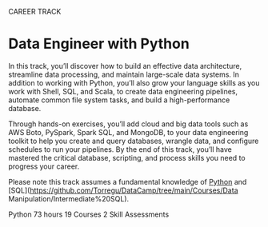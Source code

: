 CAREER TRACK
# Data Engineer with Python

In this track, you’ll discover how to build an effective data architecture, streamline data processing, and maintain large-scale data systems. In addition to working with Python, you’ll also grow your language skills as you work with Shell, SQL, and Scala, to create data engineering pipelines, automate common file system tasks, and build a high-performance database.

Through hands-on exercises, you’ll add cloud and big data tools such as AWS Boto, PySpark, Spark SQL, and MongoDB, to your data engineering toolkit to help you create and query databases, wrangle data, and configure schedules to run your pipelines. By the end of this track, you’ll have mastered the critical database, scripting, and process skills you need to progress your career.

Please note this track assumes a fundamental knowledge of [Python](https://github.com/Torregu/DataCamp/tree/main/Tracks/Skill%20Tracks/Python/Python%20Programming) and [SQL](https://github.com/Torregu/DataCamp/tree/main/Courses/Data Manipulation/Intermediate%20SQL).

Python
73 hours
19 Courses
2 Skill Assessments
